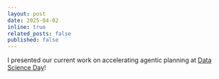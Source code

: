 ```yaml
---
layout: post
date: 2025-04-02
inline: true
related_posts: false
published: false
---
```


I presented our current work on accelerating agentic planning at [Data Science Day](https://datascience.columbia.edu/event/data-science-day-2025/)!
